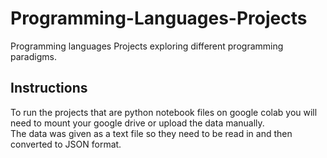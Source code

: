 # Programming-Languages-Projects
Programming languages Projects exploring different programming paradigms.

## Instructions
To run the projects that are python notebook files on google colab you will need to mount your google drive or upload the data manually.  
The data was given as a text file so they need to be read in and then converted to JSON format.
